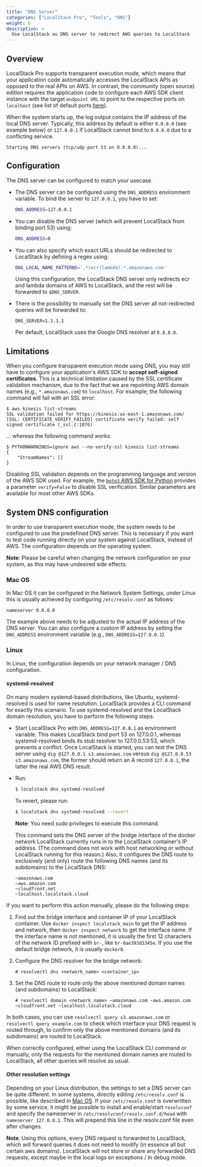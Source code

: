```yaml
---
title: "DNS Server"
categories: ["LocalStack Pro", "Tools", "DNS"]
weight: 6
description: >
  Use LocalStack as DNS server to redirect AWS queries to LocalStack
---
```


## Overview

LocalStack Pro supports transparent execution mode, which means that your application code automatically accesses the LocalStack APIs as opposed to the real APIs on AWS.
In contrast, the community (open source) edition requires the application code to configure each AWS SDK client instance with the target `endpoint URL` to point to the respective ports on `localhost` (see list of default ports [here](https://github.com/localstack/localstack)).

When the system starts up, the log output contains the IP address of the local DNS server. Typically, this address by default is either `0.0.0.0` (see example below) or `127.0.0.1` if LocalStack cannot bind to `0.0.0.0` due to a conflicting service.
```
Starting DNS servers (tcp/udp port 53 on 0.0.0.0)...
```

## Configuration

The DNS server can be configured to match your usecase.

* The DNS server can be configured using the `DNS_ADDRESS` environment variable.
    To bind the server to `127.0.0.1`, you have to set:

    ```bash
    DNS_ADDRESS=127.0.0.1
    ```

* You can disable the DNS server (which will prevent LocalStack from binding port 53) using:

    ```bash
    DNS_ADDRESS=0
    ```

* You can also specify which exact URLs should be redirected to LocalStack by defining a regex using:

    ```bash
    DNS_LOCAL_NAME_PATTERNS='.*(ecr|lambda).*.amazonaws.com'
    ```

    Using this configuration, the LocalStack DNS server only redirects ecr and lambda domains of AWS to LocalStack, and the rest will be forwarded to `$DNS_SERVER`.

* There is the possibility to manually set the DNS server all not-redirected queries will be forwarded to:

    ```
    DNS_SERVER=1.1.1.1
    ```

    Per default, LocalStack uses the Google DNS resolver at `8.8.8.8`.

## Limitations

When you configure transparent execution mode using DNS, you may still have to configure your application's AWS SDK to **accept self-signed certificates**. This is a technical limitation caused by the SSL certificate validation mechanism, due to the fact that we are repointing AWS domain names (e.g., `*.amazonaws.com`) to `localhost`. For example, the following command will fail with an SSL error:
```
$ aws kinesis list-streams
SSL validation failed for https://kinesis.us-east-1.amazonaws.com/ [SSL: CERTIFICATE_VERIFY_FAILED] certificate verify failed: self signed certificate (_ssl.c:1076)
```
... whereas the following command works:
```
$ PYTHONWARNINGS=ignore aws --no-verify-ssl kinesis list-streams
{
    "StreamNames": []
}
```
Disabling SSL validation depends on the programming language and version of the AWS SDK used. For example, the [`boto3` AWS SDK for Python](https://boto3.amazonaws.com/v1/documentation/api/latest/reference/core/session.html#boto3.session.Session.client) provides a parameter `verify=False` to disable SSL verification. Similar parameters are available for most other AWS SDKs.

## System DNS configuration

In order to use transparent execution mode, the system needs to be configured to use the predefined DNS server.
This is necessary if you want to test code running directly on your system against LocalStack, instead of AWS.
The configuration depends on the operating system.

**Note**: Please be careful when changing the network configuration on your system, as this may have undesired side effects.

### Mac OS

In Mac OS it can be configured in the Network System Settings, under Linux this is usually achieved by configuring `/etc/resolv.conf` as follows:
```
nameserver 0.0.0.0
```
The example above needs to be adjusted to the actual IP address of the DNS server. You can also configure a custom IP address by setting the `DNS_ADDRESS` environment variable (e.g., `DNS_ADDRESS=127.0.0.1`).

### Linux

In Linux, the configuration depends on your network manager / DNS configuration.

#### systemd-resolved

On many modern systemd-based distributions, like Ubuntu, systemd-resolved is used for name resolution.
LocalStack provides a CLI command for exactly this scenario.
To use systemd-resolved and the LocalStack domain resolution, you have to perform the following steps.

* Start LocalStack Pro with `DNS_ADDRESS=127.0.0.1` as environment variable.
This makes LocalStack bind port 53 on 127.0.0.1, whereas systemd-resolved binds its stub resolver to 127.0.0.53:53, which prevents a conflict.
Once LocalStack is started, you can test the DNS server using `dig @127.0.0.1 s3.amazonaws.com` versus `dig @127.0.0.53 s3.amazonaws.com`, the former should return an A record `127.0.0.1`, the latter the real AWS DNS result.

* Run:
    ```bash
    $ localstack dns systemd-resolved
    ```

    To revert, please run:
    ```bash
    $ localstack dns systemd-resolved --revert
    ```
        
    **Note**: You need sudo privileges to execute this command.

    This command sets the DNS server of the bridge interface of the docker network LocalStack currently runs in to the LocalStack container's IP address.
    (The command does not work with host networking or without LocalStack running for this reason.)
    Also, it configures the DNS route to exclusively (and only) route the following DNS names (and its subdomains) to the LocalStack DNS:

    ```
    ~amazonaws.com
    ~aws.amazon.com
    ~cloudfront.net
    ~localhost.localstack.cloud
    ```

If you want to perform this action manually, please do the following steps:

1. Find out the bridge interface and container IP of your LocalStack container.
Use `docker inspect localstack_main` to get the IP address and network, then `docker inspect network` to get the interface name.
If the interface name is not mentioned, it is usually the first 12 characters of the network ID prefixed with `br-`, like `br-0ae393d3345e`.
If you use the default bridge network, it is usually `docker0`.

2. Configure the DNS resolver for the bridge network:
    ```
    # resolvectl dns <network_name> <container_ip>
    ```

3. Set the DNS route to route only the above mentioned domain names (and subdomains) to LocalStack: 
    ```
    # resolvectl domain <network_name> ~amazonaws.com ~aws.amazon.com ~cloudfront.net ~localhost.localstack.cloud
    ```

In both cases, you can use `resolvectl query s3.amazonaws.com` or `resolvectl query example.com` to check which interface your DNS request is routed through, to confirm only the above mentioned domains (and its subdomains) are routed to LocalStack.

When correctly configured, either using the LocalStack CLI command or manually, only the requests for the mentioned domain names are routed to LocalStack, all other queries will resolve as usual.

#### Other resolution settings

Depending on your Linux distribution, the settings to set a DNS server can be quite different.
In some systems, directly editing `/etc/resolv.conf` is possible, like described in [Mac OS](#mac-os).
If your `/etc/resolv.conf` is overwritten by some service, it might be possible to install and enable/start `resolvconf` and specify the nameserver in `/etc/resolvconf/resolv.conf.d/head` with `nameserver 127.0.0.1`.
This will prepend this line in the resolv.conf file even after changes.

**Note**: Using this options, every DNS request is forwarded to LocalStack, which will forward queries it does not need to modify (in essence all but certain aws domains).
LocalStack will not store or share any forwarded DNS requests, except maybe in the local logs on exceptions / in debug mode.

